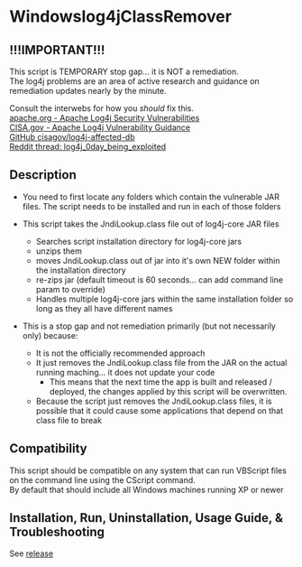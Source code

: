 # Windowslog4jClassRemover

## !!!IMPORTANT!!!
This script is TEMPORARY stop gap... it is NOT a remediation.  
The log4j problems are an area of active research and guidance on remediation updates nearly by the minute.  

Consult the interwebs for how you *should* fix this.  
[apache.org - Apache Log4j Security Vulnerabilities](https://logging.apache.org/log4j/2.x/security.html)  
[CISA.gov - Apache Log4j Vulnerability Guidance](https://www.cisa.gov/uscert/apache-log4j-vulnerability-guidance)  
[GitHub cisagov/log4j-affected-db](https://github.com/cisagov/log4j-affected-db)  
[Reddit thread: log4j_0day_being_exploited](https://www.reddit.com/r/blueteamsec/comments/rd38z9/log4j_0day_being_exploited/)

## Description
* You need to first locate any folders which contain the vulnerable JAR files. The script needs to be installed and run in each of those folders
* This script takes the JndiLookup.class file out of log4j-core JAR files
  * Searches script installation directory for log4j-core jars
  * unzips them
  * moves JndiLookup.class out of jar into it's own NEW folder within the installation directory
  * re-zips jar (default timeout is 60 seconds... can add command line param to override)
  * Handles multiple log4j-core jars within the same installation folder so long as they all have different names  

* This is a stop gap and not remediation primarily (but not necessarily only) because:
  * It is not the officially recommended approach
  * It just removes the JndiLookup.class file from the JAR on the actual running maching... it does not update your code
    * This means that the next time the app is built and released / deployed, the changes applied by this script will be overwritten.
  * Because the script just removes the JndiLookup.class files, it is possible that it could cause some applications that depend on that class file to break

## Compatibility
This script should be compatible on any system that can run VBScript files on the command line using the CScript command.  
By default that should include all Windows machines running XP or newer

## Installation, Run, Uninstallation, Usage Guide, & Troubleshooting
See [release](https://github.com/CrazyKidJack/Windowslog4jClassRemover/releases/latest)
